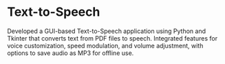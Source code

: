 # Text-to-Speech
Developed a GUI-based Text-to-Speech application using Python and Tkinter that converts text from PDF files to speech.
Integrated features for voice customization, speed modulation, and volume adjustment, with options to save audio as MP3 for offline use.
